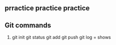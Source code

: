 ## prractice practice practice 
## Git commands 

1. git init 
git status 
git add
git push
git log = shows 


